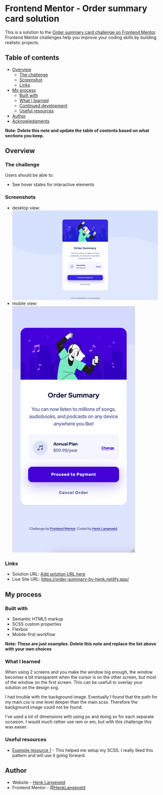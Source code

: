 # Frontend Mentor - Order summary card solution

This is a solution to the [Order summary card challenge on Frontend Mentor](https://www.frontendmentor.io/challenges/order-summary-component-QlPmajDUj). Frontend Mentor challenges help you improve your coding skills by building realistic projects.

## Table of contents

- [Overview](#overview)
  - [The challenge](#the-challenge)
  - [Screenshot](#screenshot)
  - [Links](#links)
- [My process](#my-process)
  - [Built with](#built-with)
  - [What I learned](#what-i-learned)
  - [Continued development](#continued-development)
  - [Useful resources](#useful-resources)
- [Author](#author)
- [Acknowledgments](#acknowledgments)

**Note: Delete this note and update the table of contents based on what sections you keep.**

## Overview

### The challenge

Users should be able to:

- See hover states for interactive elements

### Screenshots

- desktop view: ![desktop view](./images/screenshot-desktop.png)
- mobile view: ![mobile view](./images/screenshot-mobile.png)

### Links

- Solution URL: [Add solution URL here](https://github.com/HenkLangeveld/order-summary)
- Live Site URL: https://order-summary-by-henk.netlify.app/

## My process

### Built with

- Semantic HTML5 markup
- SCSS custom properties
- Flexbox
- Mobile-first workflow

**Note: These are just examples. Delete this note and replace the list above with your own choices**

### What I learned

When using 2 screens and you make the window big enough, the window becomes a bit transparent when the cursor is on the other screen, but most of the window on the first screen. This can be usefull to overlay your solution on the design svg.

I had trouble with the background image. Eventually I found that the path for my main.css is one level deeper than the main.scss. Therefore the background image could not be found.

I've used a lot of dimensions with using px and doing so for each separate occasion. I would much rather use rem or em, but with this challenge this was easier.

### Useful resources

- [Example resource 1](https://medium.com/@brianhan/watch-compile-your-sass-with-npm-9ba2b878415b) - This helped me setup my SCSS. I really liked this pattern and will use it going forward.

## Author

- Website - [Henk Langeveld](https://www.henklangeveld.com/)
- Frontend Mentor - [@HenkLangeveld](https://www.frontendmentor.io/profile/HenkLangeveld)
